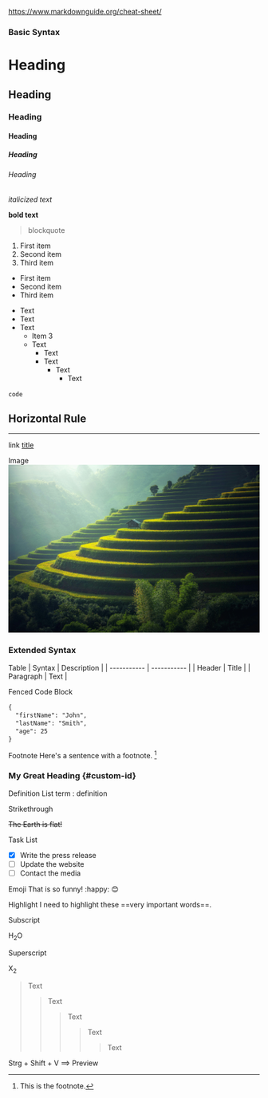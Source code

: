 https://www.markdownguide.org/cheat-sheet/

### **Basic Syntax**

# Heading
## Heading
### Heading
#### Heading
##### Heading
###### Heading

*italicized text*

**bold text**

> blockquote

1. First item
2. Second item
3. Third item

- First item
- Second item
- Third item
+ Text
+ Text
+ Text
  * Item 3
  * Text
      + Text
      + Text
        + Text
          + Text

`code`

Horizontal Rule
---
***

link
[title](http://www.google.com)

Image
![alt text](/images/pexels-pixabay-247599.jpg)

### **Extended Syntax**

Table
| Syntax | Description |
| ----------- | ----------- |
| Header | Title |
| Paragraph | Text | 

Fenced Code Block
```
{
  "firstName": "John",
  "lastName": "Smith",
  "age": 25
}
``` 

Footnote
Here's a sentence with a footnote. [^1]

[^1]: This is the footnote. 

### My Great Heading {#custom-id}

Definition List
term
: definition 

Strikethrough

~~The Earth is flat!~~

Task List
- [x] Write the press release
- [ ] Update the website
- [ ] Contact the media 

Emoji
That is so funny! :happy: 😊

Highlight
I need to highlight these ==very important words==. 

Subscript

H<sub>2</sub>O

Superscript

X<sub>2</sub>

> Text
> 
>> Text
>>> Text
>>>> Text
>>>>> Text

Strg + Shift + V ==> Preview